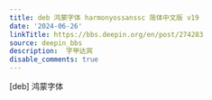 ```yaml
---
title: deb 鸿蒙字体 harmonyossanssc 简体中文版 v19
date: '2024-06-26'
linkTitle: https://bbs.deepin.org/en/post/274283
source: deepin_bbs
description:  字甲达宾 
disable_comments: true
---
```

[deb] 鸿蒙字体
